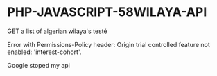 # PHP-JAVASCRIPT-58WILAYA-API
GET a list of algerian wilaya's
testé

Error with Permissions-Policy header: Origin trial controlled feature not enabled: 'interest-cohort'.

Google stoped my api
